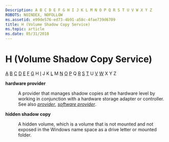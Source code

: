 ```yaml
---
Description: A B C D E F G H I J K L M N O P Q R S T U V W X Y Z
ROBOTS: NOINDEX, NOFOLLOW
ms.assetid: e99de576-ed73-4b91-a58c-4fae739d6709
title: H (Volume Shadow Copy Service)
ms.topic: article
ms.date: 05/31/2018
---
```


# H (Volume Shadow Copy Service)

[A](vssgloss-a.md) [B](vssgloss-b.md) [C](vssgloss-c.md) [D](vssgloss-d.md) [E](vssgloss-e.md) [F](vssgloss-f.md) [G](vssgloss-g.md) H [I](vssgloss-i.md) J K [L](vssgloss-l.md) M [N](vssgloss-n.md) [O](vssgloss-o.md) [P](vssgloss-p.md) Q [R](vssgloss-r.md) [S](vssgloss-s.md) [T](vssgloss-t.md) U [V](vssgloss-v.md) [W](vssgloss-w.md) X Y Z

<dl> <dt>

<span id="base.vssgloss_hardware_based_provider"></span><span id="BASE.VSSGLOSS_HARDWARE_BASED_PROVIDER"></span>**hardware provider**
</dt> <dd>

A provider that manages shadow copies at the hardware level by working in conjunction with a hardware storage adapter or controller. See also [*provider*](vssgloss-p.md), [*software provider*](vssgloss-s.md).

</dd> <dt>

<span id="base.vssgloss_hidden_shadow_copy"></span><span id="BASE.VSSGLOSS_HIDDEN_SHADOW_COPY"></span>**hidden shadow copy**
</dt> <dd>

A hidden volume, which is a volume that is not mounted and not exposed in the Windows name space as a drive letter or mounted folder.

</dd> </dl>

 

 



